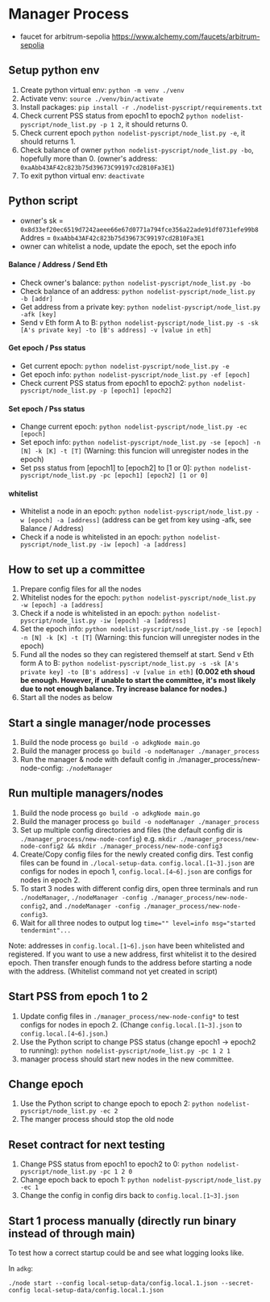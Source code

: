 # Manager Process
* faucet for arbitrum-sepolia https://www.alchemy.com/faucets/arbitrum-sepolia
## Setup python env
1. Create python virtual env: `python -m venv ./venv`
2. Activate venv: `source ./venv/bin/activate`
3. Install packages: `pip install -r ./nodelist-pyscript/requirements.txt`
4. Check current PSS status from epoch1 to epoch2 `python nodelist-pyscript/node_list.py -p 1 2`, it should returns 0.
5. Check current epoch `python nodelist-pyscript/node_list.py -e`, it should returns 1.
6. Check balance of owner `python nodelist-pyscript/node_list.py -bo`, hopefully more than 0. (owner's address: `0xaAbb43AF42c823b75d39673C99197cd2B10Fa3E1`)
6. To exit python virtual env: `deactivate`

## Python script
* owner's sk = `0x8d33ef20ec6519d7242aeee66e67d0771a794fce356a22ade91df0731efe99b8`
Addres = `0xaAbb43AF42c823b75d39673C99197cd2B10Fa3E1`
* owner can whitelist a node, update the epoch, set the epoch info

#### Balance / Address / Send Eth
* Check owner's balance: `python nodelist-pyscript/node_list.py -bo`
* Check balance of an address: `python nodelist-pyscript/node_list.py -b [addr]`
* Get address from a private key: `python nodelist-pyscript/node_list.py -afk [key]`
* Send v Eth form A to B: `python nodelist-pyscript/node_list.py -s -sk [A's private key] -to [B's address] -v [value in eth]`

#### Get epoch / Pss status
* Get current epoch:  `python nodelist-pyscript/node_list.py -e`
* Get epoch info: `python nodelist-pyscript/node_list.py -ef [epoch]`
* Check current PSS status from epoch1 to epoch2: `python nodelist-pyscript/node_list.py -p [epoch1] [epoch2]`

#### Set epoch / Pss status
* Change current epoch: `python nodelist-pyscript/node_list.py -ec [epoch]`
* Set epoch info: `python nodelist-pyscript/node_list.py -se [epoch] -n [N] -k [K] -t [T]` (Warning: this funcion will unregister nodes in the epoch)
* Set pss status from [epoch1] to [epoch2] to [1 or 0]: `python nodelist-pyscript/node_list.py -pc [epoch1] [epoch2] [1 or 0]`

#### whitelist
* Whitelist a node in an epoch: `python nodelist-pyscript/node_list.py -w [epoch] -a [address]` (address can be get from key using -afk, see Balance / Address)
* Check if a node is whitelisted in an epoch: `python nodelist-pyscript/node_list.py -iw [epoch] -a [address]`


## How to set up a committee
1. Prepare config files for all the nodes
2. Whitelist nodes for the epoch:  `python nodelist-pyscript/node_list.py -w [epoch] -a [address]`
3. Check if a node is whitelisted in an epoch: `python nodelist-pyscript/node_list.py -iw [epoch] -a [address]` 
3. Set the epoch info: `python nodelist-pyscript/node_list.py -se [epoch] -n [N] -k [K] -t [T]` (Warning: this funcion will unregister nodes in the epoch)
4. Fund all the nodes so they can registered themself at start. Send v Eth form A to B: `python nodelist-pyscript/node_list.py -s -sk [A's private key] -to [B's address] -v [value in eth]` **(0.002 eth shoud be enough. However, if unable to start the committee, it's most likely due to not enough balance. Try increase balance for nodes.)**
5. Start all the nodes as below

## Start a single manager/node processes
1. Build the node process `go build -o adkgNode main.go`
2. Build the manager process `go build -o nodeManager ./manager_process`
3. Run the manager & node with default config in ./manager_process/new-node-config: `./nodeManager`

## Run multiple managers/nodes
1. Build the node process ``go build -o adkgNode main.go``
2. Build the manager process ``go build -o nodeManager ./manager_process``
3. Set up multiple config directories and files (the default config dir is ``./manager_process/new-node-config``) e.g. ``mkdir ./manager_process/new-node-config2 && mkdir ./manager_process/new-node-config3``
4. Create/Copy config files for the newly created config dirs. Test config files can be found in `./local-setup-data`. `config.local.[1~3].json` are configs for nodes in epoch 1, `config.local.[4~6].json` are configs for nodes in epoch 2.
5. To start 3 nodes with different config dirs, open three terminals and run `./nodeManager`, `./nodeManager -config ./manager_process/new-node-config2`, and `./nodeManager -config ./manager_process/new-node-config3`.
6. Wait for all three nodes to output log `time="" level=info msg="started tendermint"...` 

Note: addresses in `config.local.[1~6].json` have been whitelisted and registered. If you want to use a new address, first whitelist it to the desired epoch. Then transfer enough funds to the address before starting a node with the address. (Whitelist command not yet created in script)

## Start PSS from epoch 1 to 2
1. Update config files in `./manager_process/new-node-config*` to test configs for nodes in epoch 2. (Change `config.local.[1~3].json` to `config.local.[4~6].json`.)
2. Use the Python script to change PSS status (change epoch1 -> epoch2 to running): `python nodelist-pyscript/node_list.py -pc 1 2 1`
3. manager process should start new nodes in the new committee.

## Change epoch
1. Use the Python script to change epoch to epoch 2: `python nodelist-pyscript/node_list.py -ec 2`
2. The manger process should stop the old node

## Reset contract for next testing
1. Change PSS status from epoch1 to epoch2 to 0: `python nodelist-pyscript/node_list.py -pc 1 2 0`
2. Change epoch back to epoch 1: `python nodelist-pyscript/node_list.py -ec 1`
3. Change the config in config dirs back to `config.local.[1~3].json`


## Start 1 process manually (directly run binary instead of through main)

To test how a correct startup could be and see what logging looks like. 

In `adkg`:
```
./node start --config local-setup-data/config.local.1.json --secret-config local-setup-data/config.local.1.json
```
